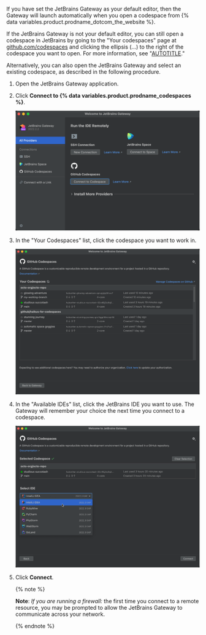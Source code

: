 If you have set the JetBrains Gateway as your default editor, then the Gateway will launch automatically when you open a codespace from {% data variables.product.prodname_dotcom_the_website %}. 

If the JetBrains Gateway is not your default editor, you can still open a codespace in JetBrains by going to the "Your codespaces" page at [github.com/codespaces](https://github.com/codespaces) and clicking the ellipsis (...) to the right of the codespace you want to open. For more information, see "[AUTOTITLE](/codespaces/developing-in-codespaces/opening-an-existing-codespace?tool=webui)."

Alternatively, you can also open the JetBrains Gateway and select an existing codespace, as described in the following procedure.

1. Open the JetBrains Gateway application.
1. Click **Connect to {% data variables.product.prodname_codespaces %}**.

   ![Screenshot of the JetBrains Gateway initial view](/assets/images/help/codespaces/jetbrains-gateway-connect.png)

1. In the "Your Codespaces" list, click the codespace you want to work in.

   ![Screenshot of the JetBrains Gateway codespace list](/assets/images/help/codespaces/jetbrains-gateway-codespaces.png)

1. In the "Available IDEs" list, click the JetBrains IDE you want to use. The Gateway will remember your choice the next time you connect to a codespace.

   ![Screenshot of the JetBrains Gateway codespace list](/assets/images/help/codespaces/jetbrains-gateway-ides.png)

1. Click **Connect**.

   {% note %}

   **Note**: _If you are running a firewall:_ the first time you connect to a remote resource, you may be prompted to allow the JetBrains Gateway to communicate across your network.

   {% endnote %}
